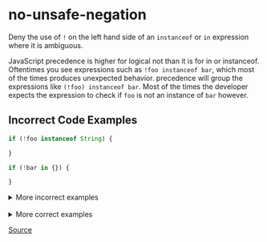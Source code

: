 <!--
 generated docs file, do not edit by hand, see xtask/docgen 
-->
# no-unsafe-negation

Deny the use of `!` on the left hand side of an `instanceof` or `in` expression where it is ambiguous.

JavaScript precedence is higher for logical not than it is for in or instanceof. Oftentimes you see
expressions such as `!foo instanceof bar`, which most of the times produces unexpected behavior. 
precedence will group the expressions like `(!foo) instanceof bar`. Most of the times the developer expects
the expression to check if `foo` is not an instance of `bar` however.

## Incorrect Code Examples

```js
if (!foo instanceof String) {

}
```

```js
if (!bar in {}) {

}
```

<details>
 <summary> More incorrect examples </summary>

```js
!foo in bar
```

```js
![5] instanceof !4
```
</details><br>
<details>
 <summary> More correct examples </summary>
 If this is intended behavior, you can wrap the expression
```js
(!foo) instanceof bar
```

```js
key in bar
```

```js
bar instanceof bar
```
</details>

[Source](../../../rslint_core/src/groups/errors/no_unsafe_negation.rs)